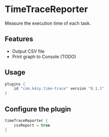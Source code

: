 # TimeTraceReporter

Measure the execution time of each task.

## Features

- Output CSV file
- Print graph to Console (TODO)

## Usage

```gradle
plugins {
    id "com.k4zy.time-trace" version "0.1.1"
}
```

## Configure the plugin

```gradle
timeTraceReporter {
    csvReport = true
}
```
